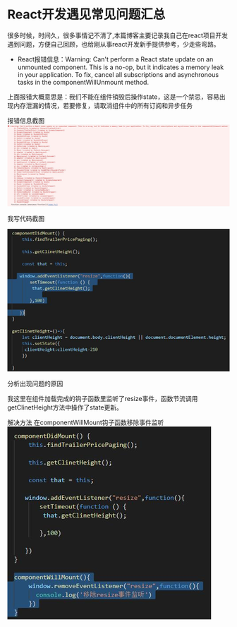 # React开发遇见常见问题汇总

很多时候，时间久，很多事情记不清了,本篇博客主要记录我自己在react项目开发遇到问题，方便自己回顾，也给刚从事react开发新手提供参考，少走些弯路。

* React报错信息：Warning: Can't perform a React state update on an unmounted component. This is a no-op, but it indicates a memory leak in your application. To fix, cancel all subscriptions and asynchronous tasks in the componentWillUnmount method.

上面报错大概意思是：我们不能在组件销毁后操作state，这是一个禁忌，容易出现内存泄漏的情况，若要修复，请取消组件中的所有订阅和异步任务

报错信息截图
![React报错信息](/images/react-common-err1.jpg)

我写代码截图

![React报错信息](/images/react-common-err2.jpg)

分析出现问题的原因

我这里在组件加载完成的钩子函数里监听了resize事件，函数节流调用getClinetHeight方法中操作了state更新。

解决方法
在componentWillMount钩子函数移除事件监听
![React报错信息](/images/react-common-err3.jpg)